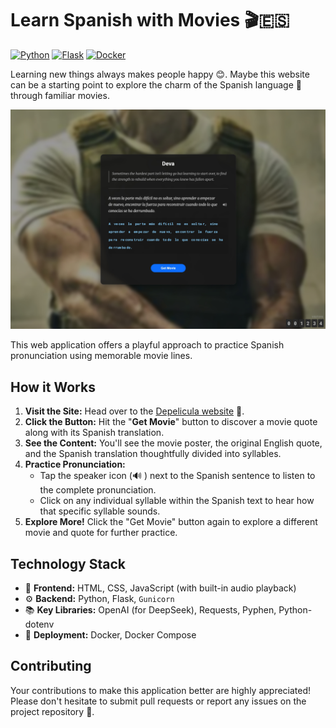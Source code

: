 

# Learn Spanish with Movies 🎬🇪🇸


[![Python](https://img.shields.io/badge/Python-blue.svg)](https://www.python.org/)
[![Flask](https://img.shields.io/badge/Flask-important.svg)](https://flask.palletsprojects.com/)
[![Docker](https://img.shields.io/badge/Docker-blue.svg)](https://www.docker.com/)

Learning new things always makes people happy 😊. Maybe this website can be a starting point to explore the charm of the Spanish language 💃 through familiar movies.

<p align="center">
  <img src="https://github.com/HzaCode/de-pelicula/blob/main/demo.jpg?raw=true" alt="Depelicula Website Screenshot">
</p>

This web application offers a playful approach to practice Spanish pronunciation using memorable movie lines.

## How it Works 

1.  **Visit the Site:** Head over to the [Depelicula website](https://hezhiang.com/depelicula) 🚧.
2.  **Click the Button:** Hit the "**Get Movie**" button to discover a movie quote along with its Spanish translation.
3.  **See the Content:** You'll see the movie poster, the original English quote, and the Spanish translation thoughtfully divided into syllables.
4.  **Practice Pronunciation:**
    *   Tap the speaker icon (🔊 ) next to the Spanish sentence to listen to the complete pronunciation.
    *   Click on any individual syllable within the Spanish text to hear how that specific syllable sounds.
5.  **Explore More!** Click the "Get Movie" button again to explore a different movie and quote for further practice.

## Technology Stack 

*   🎨 **Frontend:** HTML, CSS, JavaScript (with built-in audio playback)
*   ⚙️ **Backend:** Python, Flask, `Gunicorn`
*   📚 **Key Libraries:** OpenAI (for DeepSeek), Requests, Pyphen, Python-dotenv
*   🐳 **Deployment:** Docker, Docker Compose

## Contributing 

Your contributions to make this application better are highly appreciated! Please don't hesitate to submit pull requests or report any issues on the project repository 🚀.
